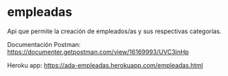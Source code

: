 # empleadas

Api que permite la creación de empleados/as y sus respectivas categorías.

Documentación Postman: https://documenter.getpostman.com/view/16169993/UVC3jnHp 

Heroku app: https://ada-empleadas.herokuapp.com/empleadas.html
